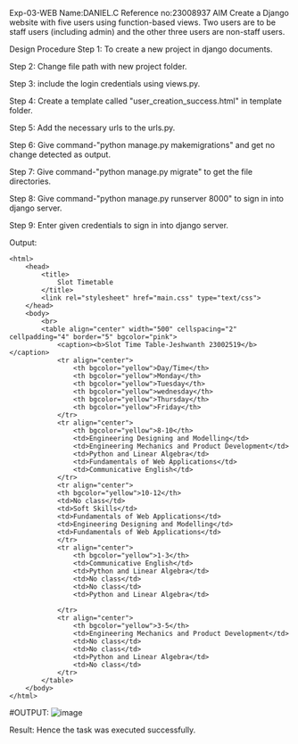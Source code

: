 Exp-03-WEB
Name:DANIEL.C
Reference no:23008937
AIM
Create a Django website with five users using function-based views. Two users are to be staff users (including admin) and the other three users are non-staff users.

Design Procedure
Step 1: To create a new project in django documents.

Step 2: Change file path with new project folder.

Step 3: include the login credentials using views.py.

Step 4: Create a template called "user_creation_success.html" in template folder.

Step 5: Add the necessary urls to the urls.py.

Step 6: Give command-"python manage.py makemigrations" and get no change detected as output.

Step 7: Give command-"python manage.py migrate" to get the file directories.

Step 8: Give command-"python manage.py runserver 8000" to sign in into django server.

Step 9: Enter given credentials to sign in into django server.

Output:
```
<html>
    <head>
        <title>
            Slot Timetable
        </title>
        <link rel="stylesheet" href="main.css" type="text/css">
    </head>
    <body>
        <br>
        <table align="center" width="500" cellspacing="2" cellpadding="4" border="5" bgcolor="pink">
            <caption><b>Slot Time Table-Jeshwanth 23002519</b></caption>
            <tr align="center">
                <th bgcolor="yellow">Day/Time</th>
                <th bgcolor="yellow">Monday</th>  
                <th bgcolor="yellow">Tuesday</th>  
                <th bgcolor="yellow">wednesday</th>  
                <th bgcolor="yellow">Thursday</th>  
                <th bgcolor="yellow">Friday</th>  
            </tr>
            <tr align="center">
                <th bgcolor="yellow">8-10</th>
                <td>Engineering Designing and Modelling</td>
                <td>Engineering Mechanics and Product Development</td>
                <td>Python and Linear Algebra</td>
                <td>Fundamentals of Web Applications</td>
                <td>Communicative English</td>
            </tr>
            <tr align="center">
            <th bgcolor="yellow">10-12</th>
            <td>No class</td>
            <td>Soft Skills</td>
            <td>Fundamentals of Web Applications</td>
            <td>Engineering Designing and Modelling</td>
            <td>Fundamentals of Web Applications</td>
            </tr>
            <tr align="center">
                <th bgcolor="yellow">1-3</th>
                <td>Communicative English</td>
                <td>Python and Linear Algebra</td>
                <td>No class</td>
                <td>No class</td>
                <td>Python and Linear Algebra</td>
                
            </tr>
            <tr align="center">
                <th bgcolor="yellow">3-5</th>
                <td>Engineering Mechanics and Product Development</td>
                <td>No class</td>
                <td>No class</td>
                <td>Python and Linear Algebra</td>
                <td>No class</td>
            </tr>
        </table>
    </body>
</html>
```
#OUTPUT:
![image](https://github.com/Daniel-christal/ODD2023-WT-Ex-03-Timetable/assets/145742847/2e547ca5-8847-490c-bbe8-88c6693bbf15)

Result:
Hence the task was executed successfully.
